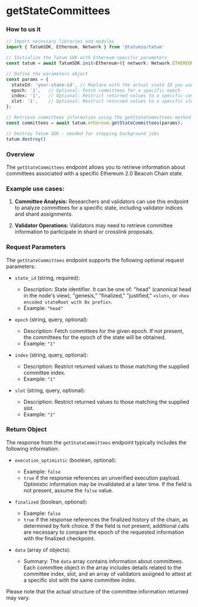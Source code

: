 # getStateCommittees

### How to us it 

```Typescript
// Import necessary libraries and modules
import { TatumSDK, Ethereum, Network } from '@tatumio/tatum'

// Initialize the Tatum SDK with Ethereum-specific parameters
const tatum = await TatumSDK.init<Ethereum>({ network: Network.ETHEREUM_HOLESKY })

// Define the parameters object
const params = {
  stateId: 'your-state-id', // Replace with the actual state ID you want to use
  epoch: '1',   // Optional: Fetch committees for a specific epoch
  index: '1',   // Optional: Restrict returned values to a specific committee index
  slot: '1',    // Optional: Restrict returned values to a specific slot
};

// Retrieve committees information using the getStateCommittees method
const committees = await tatum.ethereum.getStateCommittees(params);

// Destroy Tatum SDK - needed for stopping background jobs
tatum.destroy()
```

### Overview

The `getStateCommittees` endpoint allows you to retrieve information about committees associated with a specific Ethereum 2.0 Beacon Chain state.

### Example use cases:

1. **Committee Analysis:** 
   Researchers and validators can use this endpoint to analyze committees for a specific state, including validator indices and shard assignments.

2. **Validator Operations:** 
   Validators may need to retrieve committee information to participate in shard or crosslink proposals.

### Request Parameters

The `getStateCommittees` endpoint supports the following optional request parameters:

- `state_id` (string, required):
  - Description: State identifier. It can be one of: "head" (canonical head in the node's view), "genesis," "finalized," "justified," `<slot>`, or `<hex encoded stateRoot with 0x prefix>`.
  - Example: `"head"`

- `epoch` (string, query, optional):
  - Description: Fetch committees for the given epoch. If not present, the committees for the epoch of the state will be obtained.
  - Example: `"1"`

- `index` (string, query, optional):
  - Description: Restrict returned values to those matching the supplied committee index.
  - Example: `"1"`

- `slot` (string, query, optional):
  - Description: Restrict returned values to those matching the supplied slot.
  - Example: `"1"`

### Return Object

The response from the `getStateCommittees` endpoint typically includes the following information:

- `execution_optimistic` (boolean, optional):
  - Example: `false`
  - `true` if the response references an unverified execution payload. Optimistic information may be invalidated at a later time. If the field is not present, assume the `false` value.

- `finalized` (boolean, optional):
  - Example: `false`
  - `true` if the response references the finalized history of the chain, as determined by fork choice. If the field is not present, additional calls are necessary to compare the epoch of the requested information with the finalized checkpoint.

- `data` (array of objects):
  - Summary: The `data` array contains information about committees. Each committee object in the array includes details related to the committee index, slot, and an array of validators assigned to attest at a specific slot with the same committee index.

Please note that the actual structure of the committee information returned may vary. 